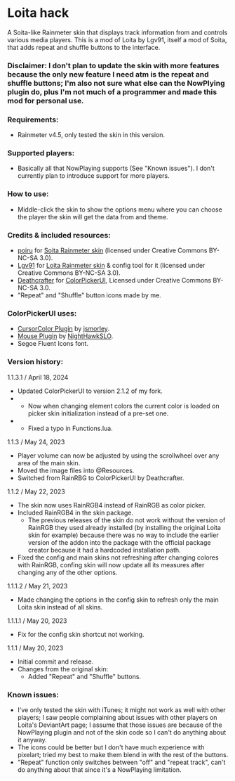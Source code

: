 # Loita hack
A Soita-like Rainmeter skin that displays track information from and controls various media players. This is a mod of Loita by Lgv91, itself a mod of Soita, that adds repeat and shuffle buttons to the interface.

### Disclaimer: I don't plan to update the skin with more features because the only new feature I need atm is the repeat and shuffle buttons; I'm also not sure what else can the NowPlying plugin do, plus I'm not much of a programmer and made this mod for personal use.

### Requirements:
* Rainmeter v4.5, only tested the skin in this version.

### Supported players:
* Basically all that NowPlaying supports (See "Known issues"). I don't currently plan to introduce support for more players.

### How to use:
* Middle-click the skin to show the options menu where you can choose the player the skin will get the data from and theme.

### Credits & included resources:
* [poiru](https://www.deviantart.com/poiru) for [Soita Rainmeter skin](https://www.deviantart.com/poiru/art/Soita-for-Rainmeter-209864541) (licensed under Creative Commons BY-NC-SA 3.0).
* [Lgv91](https://www.deviantart.com/lgv91) for [Loita Rainmeter skin](https://www.deviantart.com/lgv91/art/Loita-265348874) & config tool for it (licensed under Creative Commons BY-NC-SA 3.0).
* [Deathcrafter](https://github.com/deathcrafter) for [ColorPickerUI](https://github.com/deathcrafter/ColorPickerUI), Licensed under Creative Commons BY-NC-SA 3.0.
* "Repeat" and "Shuffle" button icons made by me.

### ColorPickerUI uses:
* [CursorColor Plugin](https://forum.rainmeter.net/viewtopic.php?t=23375) by [jsmorley](https://www.rainmeter.net/).
* [Mouse Plugin](https://github.com/NighthawkSLO/Mouse.dll) by [NightHawkSLO](https://github.com/NighthawkSLO).
* Segoe Fluent Icons font.

### Version history:

1.1.3.1 / April 18, 2024
- Updated ColorPickerUI to version 2.1.2 of my fork.
- - Now when changing element colors the current color is loaded on picker skin initialization instead of a pre-set one.
- - Fixed a typo in Functions.lua.

1.1.3 / May 24, 2023
* Player volume can now be adjusted by using the scrollwheel over any area of the main skin.
* Moved the image files into @Resources.
* Switched from RainRBG to ColorPickerUI by Deathcrafter.

1.1.2 / May 22, 2023
* The skin now uses RainRGB4 instead of RainRGB as color picker.
* Included RainRGB4 in the skin package.
	* The previous releases of the skin do not work without the version of RainRGB they used already installed (by installing the original Loita skin for example) because there was no way to include the earlier version of the addon into the package with the official package creator because it had a hardcoded installation path.
* Fixed the config and main skins not refreshing after changing colores with RainRGB, confing skin will now update all its measures after changing any of the other options.

1.1.1.2 / May 21, 2023
* Made changing the options in the config skin to refresh only the main Loita skin instead of all skins.

1.1.1.1 / May 20, 2023
* Fix for the config skin shortcut not working.

1.1.1 / May 20, 2023

* Initial commit and release.
* Changes from the original skin:
  * Added "Repeat" and "Shuffle" buttons.

### Known issues: 
* I've only tested the skin with iTunes; it might not work as well with other players; I saw people complaining about issues with other players on Loita's DeviantArt page; I assume that those issues are because of the NowPlaying plugin and not of the skin code so I can't do anything about it anyway.
* The icons could be better but I don't have much experience with pixelart; tried my best to make them blend in with the rest of the buttons.
* "Repeat" function only switches between "off" and "repeat track", can't do anything about that since it's a NowPlaying limitation.